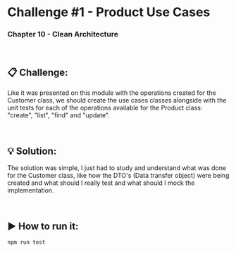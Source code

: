 # Challenge #1 - Product Use Cases
### Chapter 10 - Clean Architecture

<br>

## :clipboard: Challenge:
Like it was presented on this module with the operations created for the Customer class, we should create the use cases classes alongside with the unit tests for each of the operations available for the Product class: "create", "list", "find" and "update".

<br>

## :bulb: Solution:
The solution was simple, I just had to study and understand what was done for the Customer class, like how the DTO's (Data transfer object) were being created and what should I really test and what should I mock the implementation.

<br>

## :arrow_forward: How to run it:
`npm run test`